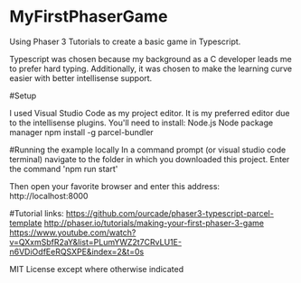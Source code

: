 # MyFirstPhaserGame
Using Phaser 3 Tutorials to create a basic game in Typescript.

Typescript was chosen because my background as a C developer leads me to prefer hard typing. Additionally, it was chosen to make the learning curve easier with better intellisense support. 

#Setup

I used Visual Studio Code as my project editor. It is my preferred editor due to the intellisense plugins. 
You'll need to install:
Node.js
Node package manager
npm install -g parcel-bundler

#Running the example locally
In a command prompt (or visual studio code terminal) navigate to the folder in which you downloaded this project.
Enter the command 'npm run start'

Then open your favorite browser and enter this address:
http://localhost:8000


#Tutorial links:
https://github.com/ourcade/phaser3-typescript-parcel-template
http://phaser.io/tutorials/making-your-first-phaser-3-game
https://www.youtube.com/watch?v=QXxmSbfR2aY&list=PLumYWZ2t7CRvLU1E-n6VDiOdfEeRQSXPE&index=2&t=0s










MIT License except where otherwise indicated
